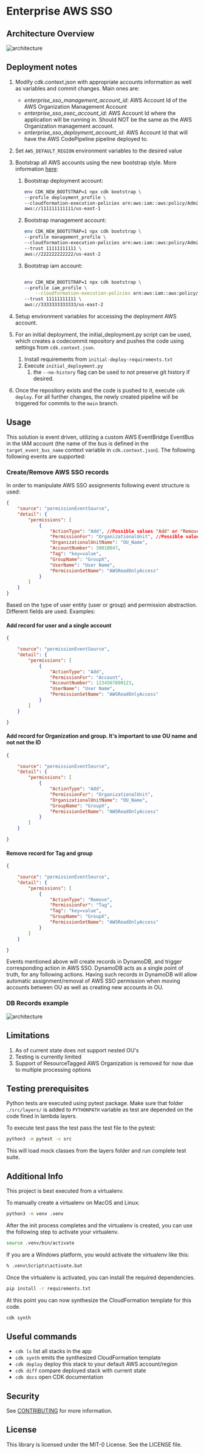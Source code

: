# Enterprise AWS SSO

## Architecture Overview

![architecture](sso_assignments.png)

## Deployment notes

1. Modify cdk.context.json with appropriate accounts information as well as variables and commit changes. Main ones are:
    - *enterprise_sso_management_account_id*: AWS Account Id of the AWS Organization Management Account
    - *enterprise_sso_exec_account_id*: AWS Account Id where the application will be running in. Should NOT be the same as the AWS Organization management account.
    - *enterprise_sso_deployment_account_id*: AWS Account Id that will have the AWS CodePipeline pipeline deployed to.
1. Set `AWS_DEFAULT_REGION` environment variables to the desired value
1. Bootstrap all AWS accounts using the new bootstrap style. More information [here](https://docs.aws.amazon.com/cdk/api/latest/docs/pipelines-readme.html#cdk-environment-bootstrapping):
    1. Bootstrap deployment account:

        ```sh
        env CDK_NEW_BOOTSTRAP=1 npx cdk bootstrap \
        --profile deployment_profile \
        --cloudformation-execution-policies arn:aws:iam::aws:policy/AdministratorAccess \
        aws://111111111111/us-east-1
        ```

    1. Bootstrap management account:

        ```sh
        env CDK_NEW_BOOTSTRAP=1 npx cdk bootstrap \
        --profile management_profile \
        --cloudformation-execution-policies arn:aws:iam::aws:policy/AdministratorAccess \
        --trust 11111111111 \
        aws://222222222222/us-east-2
        ```

    1. Bootstrap iam account:

        ```sh

        env CDK_NEW_BOOTSTRAP=1 npx cdk bootstrap \
        --profile iam_profile \
            --cloudformation-execution-policies arn:aws:iam::aws:policy/AdministratorAccess \
        --trust 11111111111 \
        aws://3333333333333/us-east-2
        ```

1. Setup environment variables for accessing the deployment AWS account.
1. For an initial deployment, the initial_deployment.py script can be used, which creates a codecommit repository and pushes the code using settings from `cdk.context.json`.
    1. Install requirements from `initial-deploy-requirements.txt`
    1. Execute `initial_deployment.py`
        1. the `--no-history` flag can be used to not preserve git history if desired.
1. Once the repository exists and the code is pushed to it, execute `cdk deploy`. For all further changes, the newly created pipeline will be triggered for commits to the `main` branch.

## Usage

This solution is event driven, utilizing a custom AWS EventBridge EventBus in the IAM account (the name of the bus is defined in the `target_event_bus_name` context variable in `cdk.context.json`). The following following events are supported:

### Create/Remove AWS SSO records

In order to manipulate AWS SSO assignments following event structure is used:

```json
{
    "source": "permissionEventSource",
    "detail": {
        "permissions": [
            {
                "ActionType": "Add", //Possible values "Add" or "Remove"
                "PermissionFor": "OrganizationalUnit", //Possible values "OrganizationalUnit"|"Account"|"Tag"|"Root"
                "OrganizationalUnitName": "OU_Name",
                "AccountNumber": 30010047,
                "Tag": "key=value",
                "GroupName": "GroupX",
                "UserName": "User Name",
                "PermissionSetName": "AWSReadOnlyAccess"
            }
        ]
    }
}
```

Based on the type of user entity (user or group) and permission abstraction. Different fields are used.
Examples:

#### Add record for user and a single account

```json
{

    "source": "permissionEventSource",
    "detail": {
        "permissions": [
            {
                "ActionType": "Add",
                "PermissionFor": "Account",
                "AccountNumber": 1234567890123,
                "UserName": "User Name",
                "PermissionSetName": "AWSReadOnlyAccess"
            }
        ]
    }

}
```

#### Add record for Organization and group. It's important to use OU name and not not the ID

```json
{

    "source": "permissionEventSource",
    "detail": {
        "permissions": [
            {
                "ActionType": "Add",
                "PermissionFor": "OrganizationalUnit",
                "OrganizationalUnitName": "OU_Name",
                "GroupName": "GroupX",
                "PermissionSetName": "AWSReadOnlyAccess"
            }
        ]
    }

}
```

#### Remove record for Tag and group

```json
{

    "source": "permissionEventSource",
    "detail": {
        "permissions": [
            {
                "ActionType": "Remove",
                "PermissionFor": "Tag",
                "Tag": "key=value",
                "GroupName": "GroupX",
                "PermissionSetName": "AWSReadOnlyAccess"
            }
        ]
    }

}
```

Events mentioned above will create records in DynamoDB, and trigger corresponding action in AWS SSO.
DynamoDB acts as a single point of truth, for any following actions. Having such records in DynamoDB will allow automatic assignment/removal of AWS SSO permission when moving accounts between OU as well as creating new accounts in OU.

### DB Records example

![architecture](DynamoDB.png)

## Limitations

1. As of current state does not support nested OU's
1. Testing is currently limited
1. Support of ResourceTagged AWS Organization is removed for now due to multiple processing options

## Testing prerequisites

Python tests are executed using pytest package.
Make sure that folder ` ./src/layers/ ` is added to `PYTHONPATH` variable as test are depended on the code fined in lambda layers.

To execute test pass the test pass the test file to the pytest:

```bash
python3 -m pytest -v src
```

This will load mock classes from the layers folder and run complete test suite.

## Additional Info

This project is best executed from a virtualenv.

To manually create a virtualenv on MacOS and Linux:

```bash
python3 -m venv .venv
```

After the init process completes and the virtualenv is created, you can use the following
step to activate your virtualenv.

```bash
source .venv/bin/activate
```

If you are a Windows platform, you would activate the virtualenv like this:

```cmd
% .venv\Scripts\activate.bat
```

Once the virtualenv is activated, you can install the required dependencies.

```bash
pip install -r requirements.txt
```

At this point you can now synthesize the CloudFormation template for this code.

```bash
cdk synth
```

## Useful commands

- `cdk ls` list all stacks in the app
- `cdk synth` emits the synthesized CloudFormation template
- `cdk deploy` deploy this stack to your default AWS account/region
- `cdk diff` compare deployed stack with current state
- `cdk docs` open CDK documentation

## Security

See [CONTRIBUTING](CONTRIBUTING.md#security-issue-notifications) for more information.

## License

This library is licensed under the MIT-0 License. See the LICENSE file.
